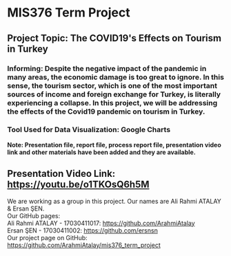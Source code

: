 # MIS376 Term Project
## Project Topic: The COVID19's Effects on Tourism in Turkey
### Informing: Despite the negative impact of the pandemic in many areas, the economic damage is too great to ignore. In this sense, the tourism sector, which is one of the most important sources of income and foreign exchange for Turkey, is literally experiencing a collapse. In this project, we will be addressing the effects of the Covid19 pandemic on tourism in Turkey.
### Tool Used for Data Visualization: Google Charts
**Note: Presentation file, report file, process report file, presentation video link and other materials have been added and they are available.**
## Presentation Video Link: https://youtu.be/o1TKOsQ6h5M
We are working as a group in this project. Our names are Ali Rahmi ATALAY & Ersan ŞEN.                                                                              
Our GitHub pages:<br />
Ali Rahmi ATALAY - 17030411017: https://github.com/ArahmiAtalay<br />
Ersan ŞEN - 17030411002: https://github.com/ersnsn<br />
Our project page on GitHub:<br />
https://github.com/ArahmiAtalay/mis376_term_project

